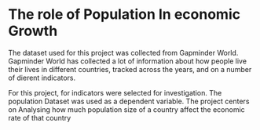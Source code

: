 # The role of Population In economic Growth 
The dataset used for this project was collected from Gapminder World.
Gapminder World has collected a lot of information about how people live their lives in different countries, tracked across the years, and on a number of dierent indicators. 

For this project, for indicators were selected for investigation.
The population Dataset was used as a dependent variable.
The project centers on Analysing how much population size of a country affect the economic rate of that country
